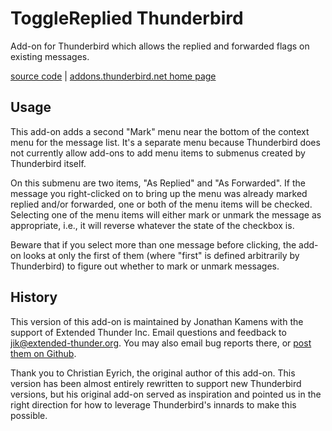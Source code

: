 ToggleReplied Thunderbird
=========================

Add-on for Thunderbird which allows the replied and forwarded flags on existing
messages.

[source code][source] | [addons.thunderbird.net home page][atn]

Usage
-----

This add-on adds a second "Mark" menu near the bottom of the context menu for
the message list. It's a separate menu because Thunderbird does not currently
allow add-ons to add menu items to submenus created by Thunderbird itself.

On this submenu are two items, "As Replied" and "As Forwarded". If the message
you right-clicked on to bring up the menu was already marked replied and/or
forwarded, one or both of the menu items will be checked. Selecting one of the
menu items will either mark or unmark the message as appropriate, i.e., it will
reverse whatever the state of the checkbox is.

Beware that if you select more than one message before clicking, the add-on
looks at only the first of them (where "first" is defined arbitrarily by
Thunderbird) to figure out whether to mark or unmark messages.

History
-------

This version of this add-on is maintained by Jonathan Kamens with the support
of Extended Thunder Inc. Email questions and feedback to
[jik@extended-thunder.org][email]. You may also email bug reports there, or
[post them on Github][issues].

Thank you to Christian Eyrich, the original author of this add-on. This version
has been almost entirely rewritten to support new Thunderbird versions, but his original add-on served as inspiration and pointed us in the right direction for how to leverage Thunderbird's innards to make this possible.

[email]: mailto:jik@extended-thunder.org
[issues]: https://github.com/Extended-Thunder/ToggleReplied/issues
[source]: https://github.com/Extended-Thunder/ToggleReplied
[atn]: https://addons.mozilla.org/thunderbird/addon/togglereplied-2/
